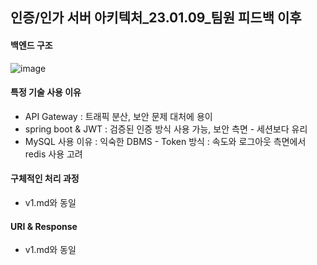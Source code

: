 ## 인증/인가 서버 아키텍처_23.01.09_팀원 피드백 이후

#### 백엔드 구조
![image](https://user-images.githubusercontent.com/102213509/218692073-788b70bc-9193-4cd2-9240-9cdabdc0b40e.png)

#### 특정 기술 사용 이유
- API Gateway : 트래픽 분산, 보안 문제 대처에 용이
- spring boot  & JWT : 검증된 인증 방식 사용 가능, 보안 측면 - 세션보다 유리
- MySQL 사용 이유 : 익숙한 DBMS - Token 방식 : 속도와 로그아웃 측면에서 redis 사용 고려

#### 구체적인 처리 과정
- v1.md와 동일

#### URI & Response
- v1.md와 동일
